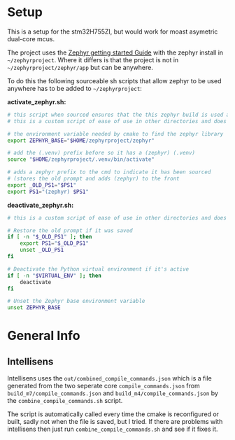 # Setup

This is a setup for the stm32H755ZI, but would work for moast asymetric dual-core mcus.

The project uses the [Zephyr getting started Guide](https://docs.zephyrproject.org/latest/develop/getting_started/index.html)
with the zephyr install in `~/zephyrproject`. Where it differs is that the project is not in `~/zephyrproject/zephyr/app` but can be anywhere.

To do this the following sourceable sh scripts that allow zephyr to be used anywhere has to be added to `~/zephyrproject`:

**activate_zephyr.sh:**
``` sh
# this script when sourced ensures that the this zephyr build is used and this .venv is sourced
# this is a custom script of ease of use in other directories and does not come with zephyr

# the environment variable needed by cmake to find the zephyr library
export ZEPHYR_BASE="$HOME/zephyrproject/zephyr"

# add the (.venv) prefix before so it has a (zephyr) (.venv)
source "$HOME/zephyrproject/.venv/bin/activate"

# adds a zephyr prefix to the cmd to indicate it has been sourced
# (stores the old prompt and adds (zephyr) to the front
export _OLD_PS1="$PS1"
export PS1="(zephyr) $PS1"
```

**deactivate_zephyr.sh:**
``` sh
# this is a custom script of ease of use in other directories and does not come with zephyr

# Restore the old prompt if it was saved
if [ -n "$_OLD_PS1" ]; then
    export PS1="$_OLD_PS1"
    unset _OLD_PS1
fi

# Deactivate the Python virtual environment if it's active
if [ -n "$VIRTUAL_ENV" ]; then
    deactivate
fi

# Unset the Zephyr base environment variable
unset ZEPHYR_BASE
```

# General Info

## Intellisens

Intellisens uses the `out/combined_compile_commands.json` which is a file generated from the two seperate core `compile_commands.json` from `build_m7/compile_commands.json` and `build_m4/compile_commands.json` by the `combine_compile_commands.sh` script.

The script is automatically called every time the cmake is reconfigured or built, sadly not when the file is saved, but I tried. If there are problems with intellisens then just run `combine_compile_commands.sh` and see if it fixes it.